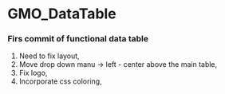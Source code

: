 # GMO_DataTable

### Firs commit of functional data table

1. Need to fix layout,
2. Move drop down manu -> left -  center above the main table,
3. Fix logo,
4. Incorporate css coloring,
